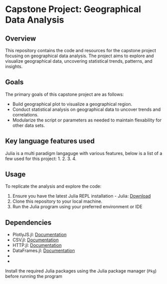# Capstone Project: Geographical Data Analysis

## Overview
This repository contains the code and resources for the capstone project focusing on geographical data analysis. The project aims to explore and visualize geographical data, uncovering statistical trends, patterns, and insights.

## Goals
The primary goals of this capstone project are as follows:
- Build geographical plot to visualize a geographical region.
- Conduct statistical analysis on geographical data to uncover trends and correlations.
- Modularize the script or parameters as needed to maintain flexability for other data sets.

## Key language features used
Julia is a multi paradigm langaguge with various features, below is a list of a few used for this project:
1. 
2. 
3. 
4. 


## Usage
To replicate the analysis and explore the code:
1. Ensure you have the latest Julia REPL installation - Julia: [Download](https://julialang.org/downloads/)
2. Clone this repository to your local machine.
3. Run the Julia program using your preferred environment or IDE

## Dependencies
- PlotlyJS.jl: [Documentation](https://github.com/JuliaPlots/PlotlyJS.jl)
- CSV.jl: [Documentation](https://github.com/JuliaData/CSV.jl)
- HTTP.jl: [Documentation](https://github.com/JuliaWeb/HTTP.jl)
- DataFrames.jl: [Documentation](https://github.com/JuliaData/DataFrames.jl)
-
-

Install the required Julia packages using the Julia package manager (`Pkg`) before running the program
